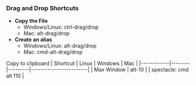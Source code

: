 ### Drag and Drop Shortcuts
- **Copy the File**
    - Windows/Linux: ctrl-drag/drop
    - Mac: alt-drag/drop
- **Create an alias**
    - Windows/Linux: alt-drag/drop
    - Mac: cmd-alt-drag/drop

 Copy to clipboard
| Shortcut   | Linux  | Windows | Mac                    |
|------------|--------|---------|------------------------|
| Max Window | alt-10 |         | spectacle: cmd alt f10 |
